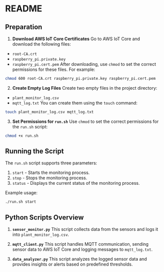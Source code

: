# README

## Preparation

1. **Download AWS IoT Core Certificates**
  Go to AWS IoT Core and download the following files:
  - `root-CA.crt`
  - `raspberry_pi.private.key`
  - `raspberry_pi.cert.pem`
  After downloading, use `chmod` to set the correct permissions for these files. For example:
  ```bash
  chmod 600 root-CA.crt raspberry_pi.private.key raspberry_pi.cert.pem
  ```

2. **Create Empty Log Files**
  Create two empty files in the project directory:
  - `plant_monitor_log.csv`
  - `mqtt_log.txt`
  You can create them using the `touch` command:
  ```bash
  touch plant_monitor_log.csv mqtt_log.txt
  ```

3. **Set Permissions for `run.sh`**
  Use `chmod` to set the correct permissions for the `run.sh` script:
  ```bash
  chmod +x run.sh
  ```

## Running the Script

The `run.sh` script supports three parameters:
1. `start` - Starts the monitoring process.
2. `stop` - Stops the monitoring process.
3. `status` - Displays the current status of the monitoring process.

Example usage:
```bash
./run.sh start
```

## Python Scripts Overview

1. **`sensor_monitor.py`**
  This script collects data from the sensors and logs it into `plant_monitor_log.csv`.

2. **`mqtt_client.py`**
  This script handles MQTT communication, sending sensor data to AWS IoT Core and logging messages to `mqtt_log.txt`.

3. **`data_analyzer.py`**
  This script analyzes the logged sensor data and provides insights or alerts based on predefined thresholds.

